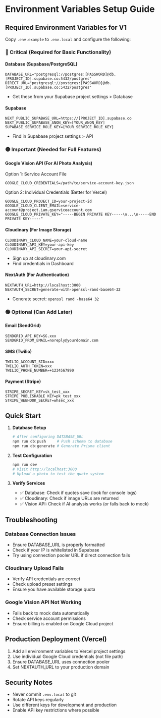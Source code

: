 # Environment Variables Setup Guide

## Required Environment Variables for V1

Copy `.env.example` to `.env.local` and configure the following:

### 🔴 Critical (Required for Basic Functionality)

#### Database (Supabase/PostgreSQL)
```env
DATABASE_URL="postgresql://postgres:[PASSWORD]@db.[PROJECT_ID].supabase.co:5432/postgres"
DIRECT_URL="postgresql://postgres:[PASSWORD]@db.[PROJECT_ID].supabase.co:5432/postgres"
```
- Get these from your Supabase project settings > Database

#### Supabase
```env
NEXT_PUBLIC_SUPABASE_URL=https://[PROJECT_ID].supabase.co
NEXT_PUBLIC_SUPABASE_ANON_KEY=[YOUR_ANON_KEY]
SUPABASE_SERVICE_ROLE_KEY=[YOUR_SERVICE_ROLE_KEY]
```
- Find in Supabase project settings > API

### 🟡 Important (Needed for Full Features)

#### Google Vision API (For AI Photo Analysis)
Option 1: Service Account File
```env
GOOGLE_CLOUD_CREDENTIALS=/path/to/service-account-key.json
```

Option 2: Individual Credentials (Better for Vercel)
```env
GOOGLE_CLOUD_PROJECT_ID=your-project-id
GOOGLE_CLOUD_CLIENT_EMAIL=service-account@project.iam.gserviceaccount.com
GOOGLE_CLOUD_PRIVATE_KEY="-----BEGIN PRIVATE KEY-----\n...\n-----END PRIVATE KEY-----"
```

#### Cloudinary (For Image Storage)
```env
CLOUDINARY_CLOUD_NAME=your-cloud-name
CLOUDINARY_API_KEY=your-api-key
CLOUDINARY_API_SECRET=your-api-secret
```
- Sign up at cloudinary.com
- Find credentials in Dashboard

#### NextAuth (For Authentication)
```env
NEXTAUTH_URL=http://localhost:3000
NEXTAUTH_SECRET=generate-with-openssl-rand-base64-32
```
- Generate secret: `openssl rand -base64 32`

### 🟢 Optional (Can Add Later)

#### Email (SendGrid)
```env
SENDGRID_API_KEY=SG.xxx
SENDGRID_FROM_EMAIL=noreply@yourdomain.com
```

#### SMS (Twilio)
```env
TWILIO_ACCOUNT_SID=xxx
TWILIO_AUTH_TOKEN=xxx
TWILIO_PHONE_NUMBER=+1234567890
```

#### Payment (Stripe)
```env
STRIPE_SECRET_KEY=sk_test_xxx
STRIPE_PUBLISHABLE_KEY=pk_test_xxx
STRIPE_WEBHOOK_SECRET=whsec_xxx
```

## Quick Start

1. **Database Setup**
   ```bash
   # After configuring DATABASE_URL
   npm run db:push     # Push schema to database
   npm run db:generate # Generate Prisma client
   ```

2. **Test Configuration**
   ```bash
   npm run dev
   # Visit http://localhost:3000
   # Upload a photo to test the quote system
   ```

3. **Verify Services**
   - ✅ Database: Check if quotes save (look for console logs)
   - ✅ Cloudinary: Check if image URLs are returned
   - ✅ Vision API: Check if AI analysis works (or falls back to mock)

## Troubleshooting

### Database Connection Issues
- Ensure DATABASE_URL is properly formatted
- Check if your IP is whitelisted in Supabase
- Try using connection pooler URL if direct connection fails

### Cloudinary Upload Fails
- Verify API credentials are correct
- Check upload preset settings
- Ensure you have available storage quota

### Google Vision API Not Working
- Falls back to mock data automatically
- Check service account permissions
- Ensure billing is enabled on Google Cloud project

## Production Deployment (Vercel)

1. Add all environment variables to Vercel project settings
2. Use individual Google Cloud credentials (not file path)
3. Ensure DATABASE_URL uses connection pooler
4. Set NEXTAUTH_URL to your production domain

## Security Notes

- Never commit `.env.local` to git
- Rotate API keys regularly
- Use different keys for development and production
- Enable API key restrictions where possible